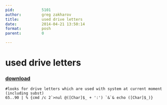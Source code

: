 ```yaml
---
pid:            5101
author:         greg zakharov
title:          used drive letters
date:           2014-04-21 13:50:14
format:         posh
parent:         0

---
```


# used drive letters

### [download](Scripts\5101.ps1)



```posh
#looks for drive letters which are used with system at current moment (including subst)
65..90 | % {cmd /c 2`>nul @([Char]$_ + ':') `&`& echo ([Char]$_)}
```
